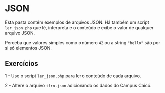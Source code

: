 # JSON
Esta pasta contém exemplos de arquivos JSON.
Há também um script `ler_json.php` que lê, interpreta e o conteúdo e exibe o 
valor de qualquer arquivo JSON.

Perceba que valores simples como o número `42` ou a string `"hello"` são por si
só elementos JSON.

Exercícios
---------
1 - Use o script `ler_json.php` para ler o conteúdo de cada arquivo.

2 - Altere o arquivo `ifrn.json` adicionando os dados do Campus Caicó.
